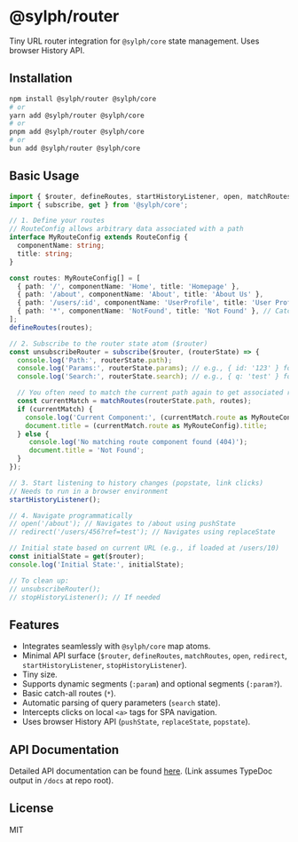 # @sylph/router

Tiny URL router integration for `@sylph/core` state management. Uses browser History API.

## Installation

```bash
npm install @sylph/router @sylph/core
# or
yarn add @sylph/router @sylph/core
# or
pnpm add @sylph/router @sylph/core
# or
bun add @sylph/router @sylph/core
```

## Basic Usage

```typescript
import { $router, defineRoutes, startHistoryListener, open, matchRoutes, RouteConfig } from '@sylph/router';
import { subscribe, get } from '@sylph/core';

// 1. Define your routes
// RouteConfig allows arbitrary data associated with a path
interface MyRouteConfig extends RouteConfig {
  componentName: string;
  title: string;
}

const routes: MyRouteConfig[] = [
  { path: '/', componentName: 'Home', title: 'Homepage' },
  { path: '/about', componentName: 'About', title: 'About Us' },
  { path: '/users/:id', componentName: 'UserProfile', title: 'User Profile' }, // Dynamic segment
  { path: '*', componentName: 'NotFound', title: 'Not Found' }, // Catch-all
];
defineRoutes(routes);

// 2. Subscribe to the router state atom ($router)
const unsubscribeRouter = subscribe($router, (routerState) => {
  console.log('Path:', routerState.path);
  console.log('Params:', routerState.params); // e.g., { id: '123' } for /users/123
  console.log('Search:', routerState.search); // e.g., { q: 'test' } for /?q=test

  // You often need to match the current path again to get associated route data
  const currentMatch = matchRoutes(routerState.path, routes);
  if (currentMatch) {
    console.log('Current Component:', (currentMatch.route as MyRouteConfig).componentName);
    document.title = (currentMatch.route as MyRouteConfig).title;
  } else {
     console.log('No matching route component found (404)');
     document.title = 'Not Found';
  }
});

// 3. Start listening to history changes (popstate, link clicks)
// Needs to run in a browser environment
startHistoryListener();

// 4. Navigate programmatically
// open('/about'); // Navigates to /about using pushState
// redirect('/users/456?ref=test'); // Navigates using replaceState

// Initial state based on current URL (e.g., if loaded at /users/10)
const initialState = get($router);
console.log('Initial State:', initialState);

// To clean up:
// unsubscribeRouter();
// stopHistoryListener(); // If needed
```

## Features

*   Integrates seamlessly with `@sylph/core` map atoms.
*   Minimal API surface (`$router`, `defineRoutes`, `matchRoutes`, `open`, `redirect`, `startHistoryListener`, `stopHistoryListener`).
*   Tiny size.
*   Supports dynamic segments (`:param`) and optional segments (`:param?`).
*   Basic catch-all routes (`*`).
*   Automatic parsing of query parameters (`search` state).
*   Intercepts clicks on local `<a>` tags for SPA navigation.
*   Uses browser History API (`pushState`, `replaceState`, `popstate`).

## API Documentation

Detailed API documentation can be found [here](../../../docs/modules/_sylph_router.html). (Link assumes TypeDoc output in `/docs` at repo root).

## License

MIT